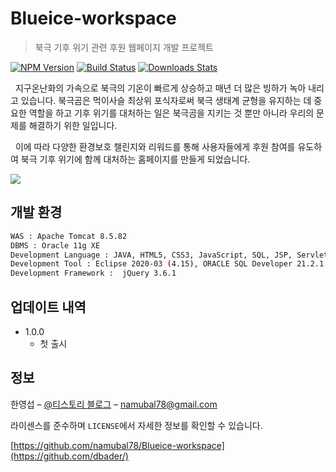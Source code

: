 # Blueice-workspace

> 북극 기후 위기 관련 후원 웹페이지 개발 프로젝트

[![NPM Version][npm-image]][npm-url]
[![Build Status][travis-image]][travis-url]
[![Downloads Stats][npm-downloads]][npm-url]

&nbsp;&nbsp;지구온난화의 가속으로 북극의 기온이 빠르게 상승하고 매년 더 많은 빙하가 녹아 내리고 있습니다. 북극곰은 먹이사슬 최상위 포식자로써 북극 생태계 균형을 유지하는 데 중요한 역할을 하고 기후 위기를 대처하는 일은 북극곰을 지키는 것 뿐만 아니라 우리의 문제를 해결하기 위한 일입니다.

&nbsp;&nbsp;이에 따라 다양한 환경보호 챌린지와 리워드를 통해 사용자들에게 후원 참여를 유도하여 북극 기후 위기에 함께 대처하는 홈페이지를 만들게 되었습니다.						

![](../header.png)

## 개발 환경

```sh
WAS : Apache Tomcat 8.5.82
DBMS : Oracle 11g XE
Development Language : JAVA, HTML5, CSS3, JavaScript, SQL, JSP, Servlet
Development Tool : Eclipse 2020-03 (4.15), ORACLE SQL Developer 21.2.1.204, Visual Studio code 1.72.2
Development Framework :  jQuery 3.6.1							
```

## 업데이트 내역

* 1.0.0
    * 첫 출시

## 정보

한영섭 – [@티스토리 블로그](https://namubal78.tistory.com/) – namubal78@gmail.com

라이센스를 준수하며 ``LICENSE``에서 자세한 정보를 확인할 수 있습니다.

[https://github.com/namubal78/Blueice-workspace](https://github.com/dbader/)

<!-- Markdown link & img dfn's -->
[npm-image]: https://img.shields.io/npm/v/datadog-metrics.svg?style=flat-square
[npm-url]: https://npmjs.org/package/datadog-metrics
[npm-downloads]: https://img.shields.io/npm/dm/datadog-metrics.svg?style=flat-square
[travis-image]: https://img.shields.io/travis/dbader/node-datadog-metrics/master.svg?style=flat-square
[travis-url]: https://travis-ci.org/dbader/node-datadog-metrics
[wiki]: https://github.com/yourname/yourproject/wiki
